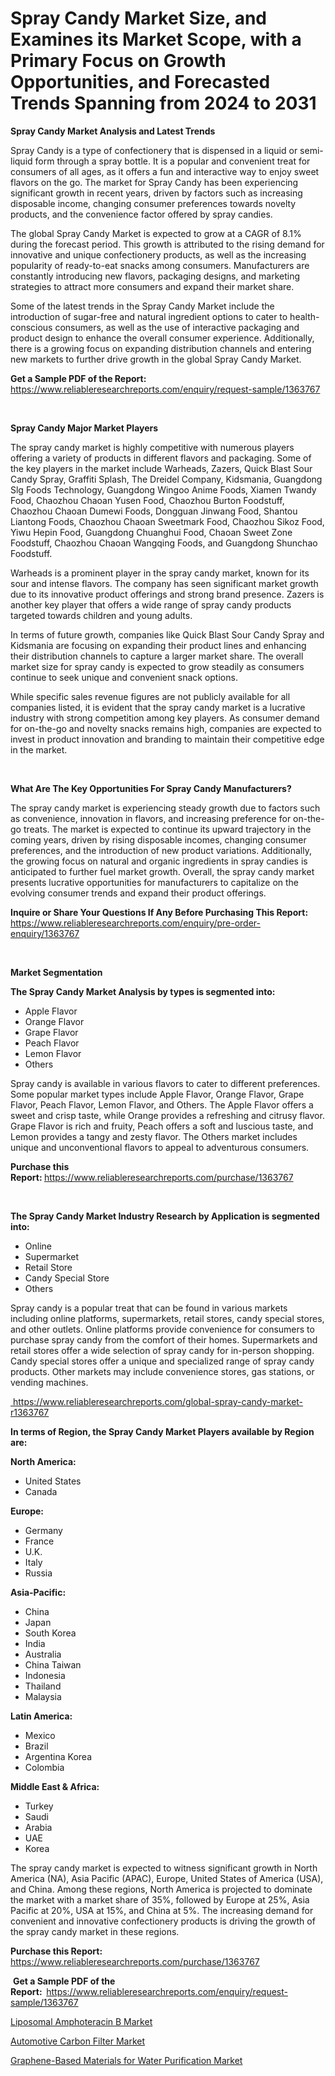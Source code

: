 <p><h1>Spray Candy Market Size, and Examines its Market Scope, with a Primary Focus on Growth Opportunities, and Forecasted Trends Spanning from 2024 to 2031</h1></p><p><strong>Spray Candy Market Analysis and Latest Trends</strong></p>
<p><p>Spray Candy is a type of confectionery that is dispensed in a liquid or semi-liquid form through a spray bottle. It is a popular and convenient treat for consumers of all ages, as it offers a fun and interactive way to enjoy sweet flavors on the go. The market for Spray Candy has been experiencing significant growth in recent years, driven by factors such as increasing disposable income, changing consumer preferences towards novelty products, and the convenience factor offered by spray candies.</p><p>The global Spray Candy Market is expected to grow at a CAGR of 8.1% during the forecast period. This growth is attributed to the rising demand for innovative and unique confectionery products, as well as the increasing popularity of ready-to-eat snacks among consumers. Manufacturers are constantly introducing new flavors, packaging designs, and marketing strategies to attract more consumers and expand their market share.</p><p>Some of the latest trends in the Spray Candy Market include the introduction of sugar-free and natural ingredient options to cater to health-conscious consumers, as well as the use of interactive packaging and product design to enhance the overall consumer experience. Additionally, there is a growing focus on expanding distribution channels and entering new markets to further drive growth in the global Spray Candy Market.</p></p>
<p><strong>Get a Sample PDF of the Report:&nbsp;</strong> <a href="https://www.reliableresearchreports.com/enquiry/request-sample/1363767">https://www.reliableresearchreports.com/enquiry/request-sample/1363767</a></p>
<p>&nbsp;</p>
<p><strong>Spray Candy Major Market Players</strong></p>
<p><p>The spray candy market is highly competitive with numerous players offering a variety of products in different flavors and packaging. Some of the key players in the market include Warheads, Zazers, Quick Blast Sour Candy Spray, Graffiti Splash, The Dreidel Company, Kidsmania, Guangdong Slg Foods Technology, Guangdong Wingoo Anime Foods, Xiamen Twandy Food, Chaozhou Chaoan Yusen Food, Chaozhou Burton Foodstuff, Chaozhou Chaoan Dumewi Foods, Dongguan Jinwang Food, Shantou Liantong Foods, Chaozhou Chaoan Sweetmark Food, Chaozhou Sikoz Food, Yiwu Hepin Food, Guangdong Chuanghui Food, Chaoan Sweet Zone Foodstuff, Chaozhou Chaoan Wangqing Foods, and Guangdong Shunchao Foodstuff.</p><p>Warheads is a prominent player in the spray candy market, known for its sour and intense flavors. The company has seen significant market growth due to its innovative product offerings and strong brand presence. Zazers is another key player that offers a wide range of spray candy products targeted towards children and young adults.</p><p>In terms of future growth, companies like Quick Blast Sour Candy Spray and Kidsmania are focusing on expanding their product lines and enhancing their distribution channels to capture a larger market share. The overall market size for spray candy is expected to grow steadily as consumers continue to seek unique and convenient snack options.</p><p>While specific sales revenue figures are not publicly available for all companies listed, it is evident that the spray candy market is a lucrative industry with strong competition among key players. As consumer demand for on-the-go and novelty snacks remains high, companies are expected to invest in product innovation and branding to maintain their competitive edge in the market.</p></p>
<p>&nbsp;</p>
<p><strong>What Are The Key Opportunities For Spray Candy Manufacturers?</strong></p>
<p><p>The spray candy market is experiencing steady growth due to factors such as convenience, innovation in flavors, and increasing preference for on-the-go treats. The market is expected to continue its upward trajectory in the coming years, driven by rising disposable incomes, changing consumer preferences, and the introduction of new product variations. Additionally, the growing focus on natural and organic ingredients in spray candies is anticipated to further fuel market growth. Overall, the spray candy market presents lucrative opportunities for manufacturers to capitalize on the evolving consumer trends and expand their product offerings.</p></p>
<p><strong>Inquire or Share Your Questions If Any Before Purchasing This Report:</strong> <a href="https://www.reliableresearchreports.com/enquiry/pre-order-enquiry/1363767">https://www.reliableresearchreports.com/enquiry/pre-order-enquiry/1363767</a></p>
<p>&nbsp;</p>
<p><strong>Market Segmentation</strong></p>
<p><strong>The Spray Candy Market Analysis by types is segmented into:</strong></p>
<p><ul><li>Apple Flavor</li><li>Orange Flavor</li><li>Grape Flavor</li><li>Peach Flavor</li><li>Lemon Flavor</li><li>Others</li></ul></p>
<p><p>Spray candy is available in various flavors to cater to different preferences. Some popular market types include Apple Flavor, Orange Flavor, Grape Flavor, Peach Flavor, Lemon Flavor, and Others. The Apple Flavor offers a sweet and crisp taste, while Orange provides a refreshing and citrusy flavor. Grape Flavor is rich and fruity, Peach offers a soft and luscious taste, and Lemon provides a tangy and zesty flavor. The Others market includes unique and unconventional flavors to appeal to adventurous consumers.</p></p>
<p><strong>Purchase this Report:&nbsp;</strong><a href="https://www.reliableresearchreports.com/purchase/1363767">https://www.reliableresearchreports.com/purchase/1363767</a></p>
<p>&nbsp;</p>
<p><strong>The Spray Candy Market Industry Research by Application is segmented into:</strong></p>
<p><ul><li>Online</li><li>Supermarket</li><li>Retail Store</li><li>Candy Special Store</li><li>Others</li></ul></p>
<p><p>Spray candy is a popular treat that can be found in various markets including online platforms, supermarkets, retail stores, candy special stores, and other outlets. Online platforms provide convenience for consumers to purchase spray candy from the comfort of their homes. Supermarkets and retail stores offer a wide selection of spray candy for in-person shopping. Candy special stores offer a unique and specialized range of spray candy products. Other markets may include convenience stores, gas stations, or vending machines.</p></p>
<p><a href="https://www.reliableresearchreports.com/global-spray-candy-market-r1363767">&nbsp;https://www.reliableresearchreports.com/global-spray-candy-market-r1363767</a></p>
<p><strong>In terms of Region, the Spray Candy Market Players available by Region are:</strong></p>
<p>
    <p> <strong> North America: </strong>
        <ul>
            <li>United States</li>
            <li>Canada</li>
        </ul>
        </p> 
    <p> <strong> Europe: </strong>
        <ul>
            <li>Germany</li>
            <li>France</li>
            <li>U.K.</li>
            <li>Italy</li>
            <li>Russia</li>
        </ul>
        </p> 
    <p> <strong> Asia-Pacific: </strong>
        <ul>
            <li>China</li>
            <li>Japan</li>
            <li>South Korea</li>
            <li>India</li>
            <li>Australia</li>
            <li>China Taiwan</li>
            <li>Indonesia</li>
            <li>Thailand</li>
            <li>Malaysia</li>
        </ul>
        </p> 
    <p> <strong> Latin America: </strong>
        <ul>
            <li>Mexico</li>
            <li>Brazil</li>
            <li>Argentina Korea</li>
            <li>Colombia</li>
        </ul>
        </p> 
    <p> <strong> Middle East & Africa: </strong>
        <ul>
            <li>Turkey</li>
            <li>Saudi</li>
            <li>Arabia</li>
            <li>UAE</li>
            <li>Korea</li>
        </ul>
    </p>
    </p>
<p><p>The spray candy market is expected to witness significant growth in North America (NA), Asia Pacific (APAC), Europe, United States of America (USA), and China. Among these regions, North America is projected to dominate the market with a market share of 35%, followed by Europe at 25%, Asia Pacific at 20%, USA at 15%, and China at 5%. The increasing demand for convenient and innovative confectionery products is driving the growth of the spray candy market in these regions.</p></p>
<p><strong>Purchase this Report: </strong><a href="https://www.reliableresearchreports.com/purchase/1363767">https://www.reliableresearchreports.com/purchase/1363767</a></p>
<p>&nbsp;<strong>Get a Sample PDF of the Report:&nbsp;&nbsp;</strong><a href="https://www.reliableresearchreports.com/enquiry/request-sample/1363767">https://www.reliableresearchreports.com/enquiry/request-sample/1363767</a></p>
<p><strong></strong></p>
<p><p><a href="https://www.linkedin.com/pulse/global-liposomal-amphoteracin-b-market-types-applications-ztoaf?trackingId=pt2LNTeT%2FXUs7kI6XXi1Xw%3D%3D">Liposomal Amphoteracin B Market</a></p><p><a href="https://www.linkedin.com/pulse/automotive-carbon-filter-market-research-report-unlocks-o3wff?trackingId=PinpCLS6rYRy%2FkW46adN7A%3D%3D">Automotive Carbon Filter Market</a></p><p><a href="https://www.linkedin.com/pulse/graphene-based-materials-water-purification-market-research-xphqf?trackingId=sCMEheF6fhC3VCd4oDXa6A%3D%3D">Graphene-Based Materials for Water Purification Market</a></p></p>